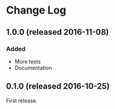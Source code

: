# Change Log

## 1.0.0 (released 2016-11-08)
### Added

- More tests
- Documentation

## 0.1.0 (released 2016-10-25)

First release.


